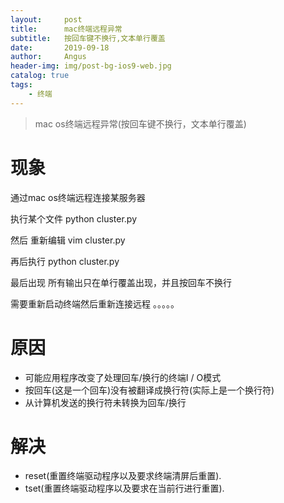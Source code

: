 ```yaml
---
layout:     post
title:      mac终端远程异常
subtitle:   按回车键不换行,文本单行覆盖 
date:       2019-09-18
author:     Angus 
header-img: img/post-bg-ios9-web.jpg
catalog: true
tags:
    - 终端
---
```



> mac os终端远程异常(按回车键不换行，文本单行覆盖) 

# 现象

  通过mac os终端远程连接某服务器

  执行某个文件 python cluster.py

  然后 重新编辑 vim cluster.py 

  再后执行 python cluster.py

  最后出现 所有输出只在单行覆盖出现，并且按回车不换行

  需要重新启动终端然后重新连接远程 。。。。。

# 原因

* 可能应用程序改变了处理回车/换行的终端I / O模式
* 按回车(这是一个回车)没有被翻译成换行符(实际上是一个换行符)
* 从计算机发送的换行符未转换为回车/换行

# 解决

* reset(重置终端驱动程序以及要求终端清屏后重置).
* tset(重置终端驱动程序以及要求在当前行进行重置).

